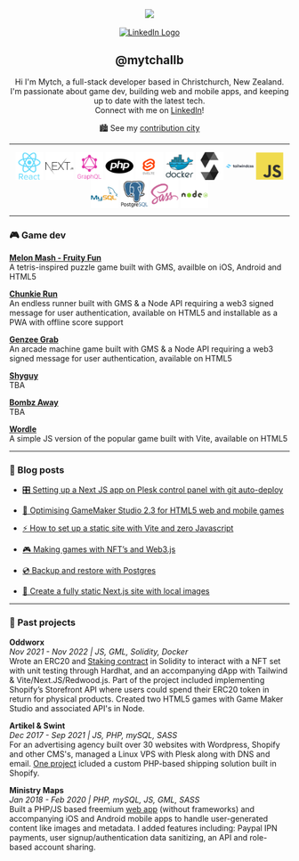 <div id="header" align="center">
  <img src="https://media4.giphy.com/media/26n7b7PjSOZJwVCmY/giphy.gif?cid=790b7611a866f892dd360d0fd3acf4dc3aae16739f38fb71&rid=giphy.gif&ct=g" width="100"/>
  <div id="badges">

  [<img alt="LinkedIn Logo" width="120px" src="https://img.shields.io/badge/LinkedIn-blue?style=for-the-badge&logo=linkedin&logoColor=white" />](https://www.linkedin.com/in/mytchall-bransgrove-8352a3118/)

  </div>

## @mytchallb

Hi I'm Mytch, a full-stack developer based in Christchurch, New Zealand.  
I'm passionate about game dev, building web and mobile apps, and keeping up to date with the latest tech.  
Connect with me on [LinkedIn](https://www.linkedin.com/in/mytchall-bransgrove-8352a3118/)!
 
🏙 See my [contribution city](https://honzaap.github.io/GithubCity/?name=mytchallb&year=2022)

</div>

---

<div id="logo" align="center">
<img align="center" src="https://raw.githubusercontent.com/devicons/devicon/1119b9f84c0290e0f0b38982099a2bd027a48bf1/icons/react/react-original-wordmark.svg" width=50>
<img align="center" src="https://raw.githubusercontent.com/devicons/devicon/1119b9f84c0290e0f0b38982099a2bd027a48bf1/icons/nextjs/nextjs-original-wordmark.svg" width=50>
<img align="center" src="https://raw.githubusercontent.com/devicons/devicon/1119b9f84c0290e0f0b38982099a2bd027a48bf1/icons/graphql/graphql-plain-wordmark.svg" width=50>
<img align="center" src="https://raw.githubusercontent.com/devicons/devicon/master/icons/php/php-plain.svg" width=50>
<img align="center" src="https://raw.githubusercontent.com/devicons/devicon/1119b9f84c0290e0f0b38982099a2bd027a48bf1/icons/svelte/svelte-original-wordmark.svg" width=50>
<img align="center" src="https://raw.githubusercontent.com/devicons/devicon/1119b9f84c0290e0f0b38982099a2bd027a48bf1/icons/docker/docker-original-wordmark.svg" width=50>
<img align="center" src="https://raw.githubusercontent.com/devicons/devicon/1119b9f84c0290e0f0b38982099a2bd027a48bf1/icons/solidity/solidity-original.svg" width=50>
<img align="center" src="https://raw.githubusercontent.com/devicons/devicon/1119b9f84c0290e0f0b38982099a2bd027a48bf1/icons/tailwindcss/tailwindcss-original-wordmark.svg" width=50>
<img align="center" src="https://raw.githubusercontent.com/devicons/devicon/1119b9f84c0290e0f0b38982099a2bd027a48bf1/icons/javascript/javascript-original.svg" width=50>
<img align="center" src="https://raw.githubusercontent.com/devicons/devicon/1119b9f84c0290e0f0b38982099a2bd027a48bf1/icons/mysql/mysql-original-wordmark.svg" width=50>
<img align="center" src="https://raw.githubusercontent.com/devicons/devicon/1119b9f84c0290e0f0b38982099a2bd027a48bf1/icons/postgresql/postgresql-original-wordmark.svg" width=50 />
<img align="center" src="https://raw.githubusercontent.com/devicons/devicon/1119b9f84c0290e0f0b38982099a2bd027a48bf1/icons/sass/sass-original.svg" width=50 />
<img align="center" src="https://raw.githubusercontent.com/devicons/devicon/1119b9f84c0290e0f0b38982099a2bd027a48bf1/icons/nodejs/nodejs-original-wordmark.svg" width=50 />
</div>

---

### 🎮 Game dev

**[Melon Mash - Fruity Fun](https://apps.mbmedia.co.nz/melon-mash/)**  
A tetris-inspired puzzle game built with GMS, availble on iOS, Android and HTML5

**[Chunkie Run](https://arcade.oddworx.com/chunkie-run/)**  
An endless runner built with GMS & a Node API requiring a web3 signed message for user authentication, available on HTML5 and installable as a PWA with offline score support

**[Genzee Grab](https://arcade.oddworx.com/genzee-grab/)**  
An arcade machine game built with GMS & a Node API requiring a web3 signed message for user authentication, available on HTML5

[**Shyguy**](?)  
TBA

[**Bombz Away**](?)  
TBA

**[Wordle](https://github.com/mytchallb/wordle)**  
A simple JS version of the popular game built with Vite, available on HTML5

---

### 📝 Blog posts

* [🎛️ Setting up a Next JS app on Plesk control panel with git auto-deploy](https://mytchall.dev/setting-up-a-next-js-app-on-plesk-control-panel-with-git-auto-deploy/)

* [🔧 Optimising GameMaker Studio 2.3 for HTML5 web and mobile games](https://mytchall.dev/optimising-gamemaker-studio-2-3-for-html5-web-and-mobile-games/)

* [⚡️ How to set up a static site with Vite and zero Javascript](https://mytchall.dev/how-to-set-up-a-static-site-with-vite-and-zero-javascript/)

* [🎮 Making games with NFT’s and Web3.js](https://mytchall.dev/making-games-with-nfts-and-web3-js/)

* [💿 Backup and restore with Postgres](https://mytchall.dev/backup-and-restore-with-postgres/)

* [📁 Create a fully static Next.js site with local images](https://mytchall.dev/create-a-fully-static-next-js-site-with-local-images/)

---

### 💾 Past projects

**Oddworx**  
_Nov 2021 - Nov 2022 | JS, GML, Solidity, Docker_  
Wrote an ERC20 and [Staking contract](https://etherscan.io/address/0x428b6a13277116C62D751bebbC6f47011A0Cdc11#code) in Solidity to interact with a NFT set with unit testing through Hardhat, and an accompanying dApp with Tailwind & Vite/Next.JS/Redwood.js. Part of the project included implementing Shopify’s Storefront API where users could spend their ERC20 token in return for physical products. 
Created two HTML5 games with Game Maker Studio and associated API's in Node.

**Artikel & Swint**  
_Dec 2017 - Sep 2021 | JS, PHP, mySQL, SASS_  
For an advertising agency built over 30 websites with Wordpress, Shopify and other CMS's, managed a Linux VPS with Plesk along with DNS and email. [One project](https://nzpetfoods.co.nz/pages/freight) icluded a custom PHP-based shipping solution built in Shopify.

**Ministry Maps**  
_Jan 2018 - Feb 2020 | PHP, mySQL, JS, GML, SASS_  
Built a PHP/JS based freemium [web app](https://ministrymaps.co.nz/) (without frameworks) and accompanying iOS and Android mobile apps to handle user-generated content like images and metadata. I added features including: Paypal IPN payments, user signup/authentication data sanitizing, an API and  role-based account sharing.
